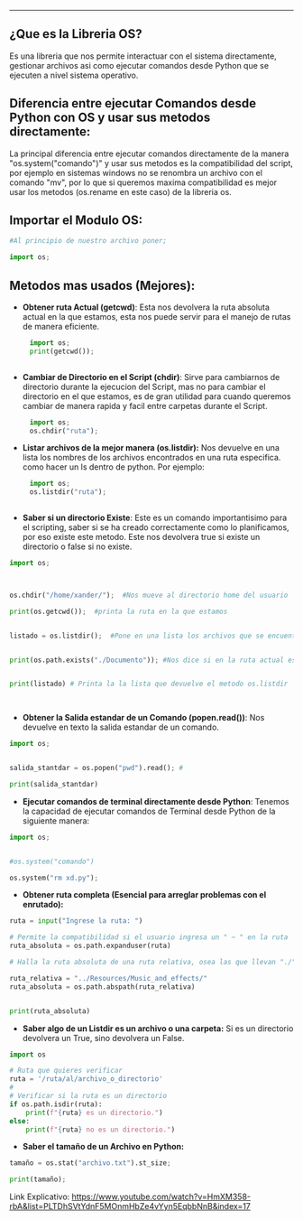 
---
## ¿Que es la Libreria OS?
Es una libreria que nos permite interactuar con el sistema directamente, gestionar archivos asi como ejecutar comandos desde Python que se ejecuten a nivel sistema operativo.

## Diferencia entre ejecutar Comandos desde Python con OS y usar sus metodos directamente:

La principal diferencia entre ejecutar comandos directamente de la manera "os.system("comando")" y usar sus metodos es la compatibilidad del script, por ejemplo en sistemas windows no se renombra un archivo con el comando "mv", por lo que si queremos maxima compatibilidad es mejor usar los metodos (os.rename en este caso) de la libreria os. 

## Importar el Modulo OS:

```python
#Al principio de nuestro archivo poner;

import os;
```

## Metodos mas usados (Mejores):

- **Obtener ruta Actual (getcwd)**:
	 Esta nos devolvera la ruta absoluta actual en la que estamos, esta nos puede servir para el manejo de rutas de manera eficiente. 
	 
```python
	 import os;
	 print(getcwd());
	
```
	  
- **Cambiar de Directorio en el Script (chdir)**:
	 Sirve para cambiarnos de directorio durante la ejecucion del Script, mas no para cambiar el directorio en el que estamos, es de gran utilidad para cuando queremos cambiar de manera rapida y facil entre carpetas durante el Script.
	 
```python
	 import os;
	 os.chdir("ruta");
```

- **Listar archivos de la mejor manera (os.listdir):**
	 Nos devuelve en una lista los nombres de los archivos encontrados en una ruta especifica. como hacer un ls dentro de python.  Por ejemplo:
	 
```python
	 import os;
	 os.listdir("ruta");
	 
```

- **Saber si un directorio Existe**:
	 Este es un comando importantisimo para el scripting, saber si se ha creado correctamente como lo planificamos, por eso existe este metodo. Este nos devolvera true si existe un directorio o false si no existe.  
	 
```python
import os;



os.chdir("/home/xander/");  #Nos mueve al directorio home del usuario 

print(os.getcwd());  #printa la ruta en la que estamos


listado = os.listdir();  #Pone en una lista los archivos que se encuentran en el actual directorio


print(os.path.exists("./Documento")); #Nos dice si en la ruta actual esta el directorio "Documentos"


print(listado) # Printa la la lista que devuelve el metodo os.listdir

 
```

- **Obtener la Salida estandar de un Comando (popen.read())**:
	 Nos devuelve en texto la salida estandar de un comando.
```python
import os;


salida_stantdar = os.popen("pwd").read(); #

print(salida_stantdar)


```

- **Ejecutar comandos de terminal directamente desde Python**:
	 Tenemos la capacidad de ejecutar comandos de Terminal desde Python de la siguiente manera:
	 
```python
import os;


#os.system("comando")

os.system("rm xd.py");

```

- **Obtener ruta completa (Esencial para arreglar problemas con el enrutado):**

```python
ruta = input("Ingrese la ruta: ")

# Permite la compatibilidad si el usuario ingresa un " ~ " en la ruta
ruta_absoluta = os.path.expanduser(ruta)

# Halla la ruta absoluta de una ruta relativa, osea las que llevan "./"

ruta_relativa = "../Resources/Music_and_effects/" 
ruta_absoluta = os.path.abspath(ruta_relativa)


print(ruta_absoluta)

```


- **Saber algo de un Listdir es un archivo o una carpeta:**
	 Si es un directorio devolvera un True, sino devolvera un False.
	 
```python
import os

# Ruta que quieres verificar
ruta = '/ruta/al/archivo_o_directorio'
#
# Verificar si la ruta es un directorio
if os.path.isdir(ruta):
    print(f"{ruta} es un directorio.")
else:
    print(f"{ruta} no es un directorio.")
```

- **Saber el tamaño de un Archivo en Python:**

```python
tamaño = os.stat("archivo.txt").st_size;

print(tamaño);
```





Link Explicativo: https://www.youtube.com/watch?v=HmXM358-rbA&list=PLTDhSVtYdnF5MOnmHbZe4vYyn5EqbbNnB&index=17














